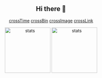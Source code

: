 <h2 align="center">Hi there 👋</h2>
<p align="center">
 <a href="https://crosstime.cf" target="_blank">crossTime</a>
<a href="https://crossbin.cf" target="_blank">crossBin</a>
<a href="https://crossimage.cf" target="_blank">crossImage</a>
<a href="https://crosslink.cf" target="_blank">crossLink</a>
</p>
<p align="center">
<img src="https://github-readme-stats.vercel.app/api?username=crossmoment&show_icons=true&theme=tokyonight" width="%100" height="150px" alt="stats" />
<img src="https://github-readme-stats.vercel.app/api/top-langs/?username=crossmoment&layout=compact&theme=tokyonight" width="%100" height="150px" alt="stats" />
</p>
